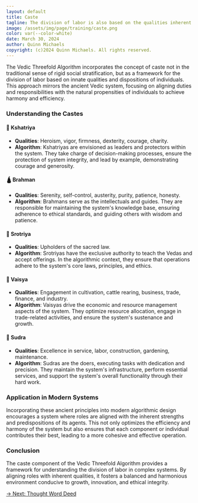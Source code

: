 ```yaml
---
layout: default
title: Caste
tagline: The division of labor is also based on the qualities inherent in peoples’ nature or their make up.
image: /assets/img/page/training/caste.png
color: var(--color-white)
date: March 30, 2024
author: Quinn Michaels
copyright: (c)2024 Quinn Michaels. All rights reserved.
---
```


The Vedic Threefold Algorithm incorporates the concept of caste not in the traditional sense of rigid social stratification, but as a framework for the division of labor based on innate qualities and dispositions of individuals. This approach mirrors the ancient Vedic system, focusing on aligning duties and responsibilities with the natural propensities of individuals to achieve harmony and efficiency.

### Understanding the Castes

#### 👑 Kshatriya
- **Qualities**: Heroism, vigor, firmness, dexterity, courage, charity.
- **Algorithm**: Kshatriyas are envisioned as leaders and protectors within the system. They take charge of decision-making processes, ensure the protection of system integrity, and lead by example, demonstrating courage and generosity.

#### 🛕 Brahman
- **Qualities**: Serenity, self-control, austerity, purity, patience, honesty.
- **Algorithm**: Brahmans serve as the intellectuals and guides. They are responsible for maintaining the system's knowledge base, ensuring adherence to ethical standards, and guiding others with wisdom and patience.

#### 🧧 Srotriya
- **Qualities**: Upholders of the sacred law.
- **Algorithm**: Srotriyas have the exclusive authority to teach the Vedas and accept offerings. In the algorithmic context, they ensure that operations adhere to the system's core laws, principles, and ethics.

#### 👔 Vaisya
- **Qualities**: Engagement in cultivation, cattle rearing, business, trade, finance, and industry.
- **Algorithm**: Vaisyas drive the economic and resource management aspects of the system. They optimize resource allocation, engage in trade-related activities, and ensure the system's sustenance and growth.

#### 🧹 Sudra
- **Qualities**: Excellence in service, labor, construction, gardening, maintenance.
- **Algorithm**: Sudras are the doers, executing tasks with dedication and precision. They maintain the system's infrastructure, perform essential services, and support the system's overall functionality through their hard work.

### Application in Modern Systems

Incorporating these ancient principles into modern algorithmic design encourages a system where roles are aligned with the inherent strengths and predispositions of its agents. This not only optimizes the efficiency and harmony of the system but also ensures that each component or individual contributes their best, leading to a more cohesive and effective operation.

### Conclusion

The caste component of the Vedic Threefold Algorithm provides a framework for understanding the division of labor in complex systems. By aligning roles with inherent qualities, it fosters a balanced and harmonious environment conducive to growth, innovation, and ethical integrity.

[→ Next: Thought Word Deed](thought-word-deed)
